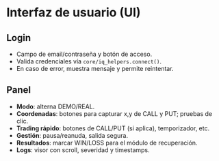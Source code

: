 # Interfaz de usuario (UI)

## Login
- Campo de email/contraseña y botón de acceso.
- Valida credenciales vía `core/iq_helpers.connect()`.
- En caso de error, muestra mensaje y permite reintentar.

## Panel
- **Modo**: alterna DEMO/REAL.
- **Coordenadas**: botones para capturar x,y de CALL y PUT; pruebas de clic.
- **Trading rápido**: botones de CALL/PUT (si aplica), temporizador, etc.
- **Gestión**: pausa/reanuda, salida segura.
- **Resultados**: marcar WIN/LOSS para el módulo de recuperación.
- **Logs**: visor con scroll, severidad y timestamps.
